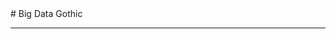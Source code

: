 <section data-background="https://pbs.twimg.com/media/CdWNaZLXIAAkKEQ.jpg">

</section>
# Big Data Gothic

---
